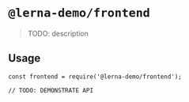 # `@lerna-demo/frontend`

> TODO: description

## Usage

```
const frontend = require('@lerna-demo/frontend');

// TODO: DEMONSTRATE API
```
